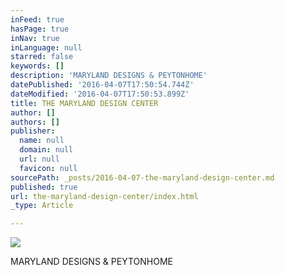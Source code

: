```yaml
---
inFeed: true
hasPage: true
inNav: true
inLanguage: null
starred: false
keywords: []
description: 'MARYLAND DESIGNS & PEYTONHOME'
datePublished: '2016-04-07T17:50:54.744Z'
dateModified: '2016-04-07T17:50:53.899Z'
title: THE MARYLAND DESIGN CENTER
author: []
authors: []
publisher:
  name: null
  domain: null
  url: null
  favicon: null
sourcePath: _posts/2016-04-07-the-maryland-design-center.md
published: true
url: the-maryland-design-center/index.html
_type: Article

---
```

![](https://the-grid-user-content.s3-us-west-2.amazonaws.com/08df2793-254e-4dd8-8d95-ff82c25716d1.jpg)

MARYLAND DESIGNS & PEYTONHOME